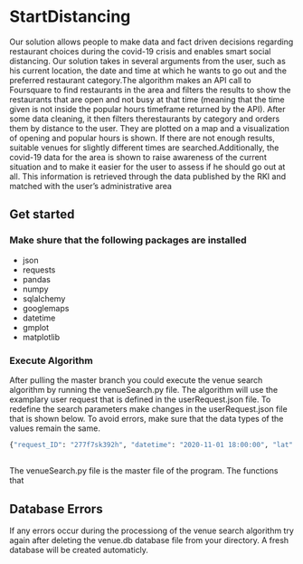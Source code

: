 # StartDistancing
Our solution allows people to make data and fact driven decisions regarding restaurant choices during the covid-19 crisis and enables smart social distancing. Our solution takes in several arguments from the user, such as his current location, the date and time at which he wants to go out and the preferred restaurant category.The algorithm makes an API call to Foursquare to find restaurants in the area and filters the results to show the restaurants that are open and not busy at that time (meaning that the time given is not inside the popular hours timeframe returned by the API). After some data cleaning, it then filters therestaurants by category and orders them by distance to the user. They are plotted on a map and a visualization of opening and popular hours is shown. If there are not enough results, suitable venues for slightly different times are searched.Additionally, the covid-19 data for the area is shown to raise awareness of the current situation and to make it easier for the user to assess if he should go out at all. This information is retrieved through the data published by the RKI and matched with the user’s administrative area

## Get started
### Make shure that the following packages are installed
  - json
  - requests
  - pandas
  - numpy
  - sqlalchemy
  - googlemaps
  - datetime
  - gmplot
  - matplotlib

### Execute Algorithm
After pulling the master branch you could execute the venue search algorithm by running the venueSearch.py file. The algorithm will use the examplary user request that is defined in the userRequest.json file. 
To redefine the search parameters make changes in the userRequest.json file that is shown below. To avoid errors, make sure that the data types of the values remain the same.
```python
{"request_ID": "277f7sk392h", "datetime": "2020-11-01 18:00:00", "lat": 52.5186, "lng": 13.401552, "search_radius": 2, "search_input": "restaurant"}
```


## 
The venueSearch.py file is the master file of the program. The functions that

## Database Errors
If any errors occur during the processiong of the venue search algorithm try again after deleting the venue.db database file from your directory. A fresh database will be created automaticly.
